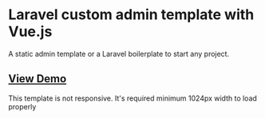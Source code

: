 # Laravel custom admin template with Vue.js

A static admin template or a Laravel boilerplate to start any project.

## [View Demo](http://lvat.sourov.im/admin)

This template is not responsive.
It's required minimum 1024px width to load properly
